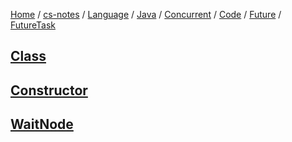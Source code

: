 [Home](https://mengxianbin.github.io) /
[cs-notes](https://mengxianbin.github.io/cs-notes/site) /
[Language](https://mengxianbin.github.io/cs-notes/site/Language) /
[Java](https://mengxianbin.github.io/cs-notes/site/Language/Java) /
[Concurrent](https://mengxianbin.github.io/cs-notes/site/Language/Java/Concurrent) /
[Code](https://mengxianbin.github.io/cs-notes/site/Language/Java/Concurrent/Code) /
[Future](https://mengxianbin.github.io/cs-notes/site/Language/Java/Concurrent/Code/Future) /
[FutureTask](https://mengxianbin.github.io/cs-notes/site/Language/Java/Concurrent/Code/Future/FutureTask)

## [Class](https://mengxianbin.github.io/cs-notes/site/Language/Java/Concurrent/Code/Future/FutureTask/Class)

## [Constructor](https://mengxianbin.github.io/cs-notes/site/Language/Java/Concurrent/Code/Future/FutureTask/Constructor)

## [WaitNode](https://mengxianbin.github.io/cs-notes/site/Language/Java/Concurrent/Code/Future/FutureTask/WaitNode)
